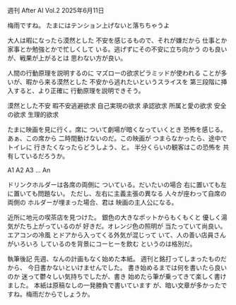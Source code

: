 週刊 After AI Vol.2
2025年6月11日

梅雨ですね。
たまにはテンション上げないと落ちちゃうよ

大人は暇になったら漠然とした
不安を感じるもので、それが嫌だから
仕事とか家事とか勉強とかで忙しくして
いる。逃げずにその不安に立ち向かう
のも良いが、戦果が上がるとは
思わない方が良い。

人間の行動原理を説明するのに
マズローの欲求ピラミッドが使われる
ことが多いが、暇から来る漠然とした
不安から逃れたいというスライスを
第三段階に挿入すると、より正確に
行動原理を説明できそう。

漠然とした不安
暇不安逃避欲求
自己実現の欲求
承認欲求
所属と愛の欲求
安全の欲求
生理的欲求

たまに映画を見に行く。席に
ついて劇場が暗くなっていくとき
恐怖を感じる。あぁ、この席から
二時間動けないのだ。この映画が
つまらなかったら、途中でトイレに
行きたくなったらどうしよう、と。
半分くらいの観客はこの恐怖を
共有しているだろうか。

A1 A2 A3 ... An

ドリンクホルダーは各席の両側に
ついている。だいたいの場合
右に置いても左に置いても問題ない。
ただし、左右に主義主張の異なる
人々が座わって自席の両側の
ホルダーが埋まった場合、君は
映画の主人公になる。

近所に地元の喫茶店を見つけた。
銀色の大きなポットからもくもくと
優しく湯気がたち上がっているのが
好きだ。オレンジ色の照明が
当たっていて尚良い。エアコンの冷風
とドアから入ってくる外気が混じって
いて、人の善い店員さんがいろいろ
しているのを背景にコーヒーを飲む
というのは格別だ。

執筆後記
先週、なんの計画もなく始めた本紙。
週刊と銘打ってしまったものだから、
今日書かないといけませんでした。
書き始めるまでは何を書いたら良いのか
迷って鬱々しい気持ちでしたが、書き
始めたら筆が乗ってきて楽しく書けました。
本紙は原稿なしの一発勝負で書いています
が、暗い文章が多かったですね。梅雨だからでしょうか。